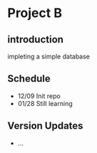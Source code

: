 # Project B

## introduction
impleting a simple database

## Schedule
- 12/09 Init repo
- 01/28 Still learning

## Version Updates
- ...

